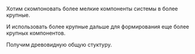 Хотим скомпоновать более мелкие компоненты системы
в более крупные.

И использовать более крупные дальше
для формирования еще более крупных компонентов.

Получим древовидную общую стуктуру.